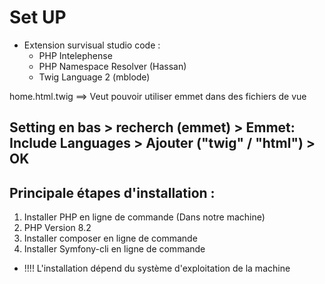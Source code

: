 # Set UP

- Extension survisual studio code :
    - PHP Intelephense
    - PHP Namespace Resolver (Hassan)
    - Twig Language 2 (mblode)


home.html.twig  ==>  Veut pouvoir utiliser emmet dans des fichiers de vue

## Setting en bas > recherch (emmet) > Emmet: Include Languages > Ajouter ("twig"   /   "html")  >  OK

## Principale étapes d'installation :
1. Installer PHP en ligne de commande (Dans notre machine)
2. PHP Version 8.2
3. Installer composer en ligne de commande
4. Installer Symfony-cli en ligne de commande

- !!!! L'installation dépend du système d'exploitation de la machine